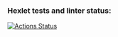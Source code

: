 ### Hexlet tests and linter status:
[![Actions Status](https://github.com/Madixxx22/python-project-52/workflows/hexlet-check/badge.svg)](https://github.com/Madixxx22/python-project-52/actions)